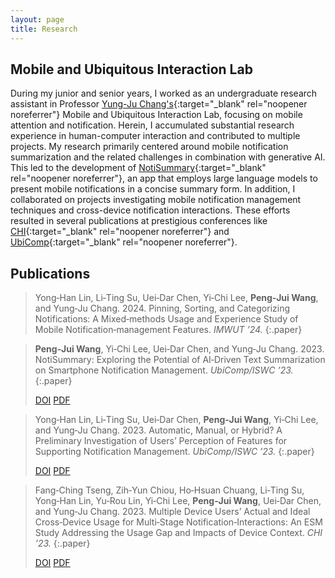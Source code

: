```yaml
---
layout: page
title: Research
---
```


## Mobile and Ubiquitous Interaction Lab

During my junior and senior years, I worked as an undergraduate research assistant in Professor [Yung-Ju Chang's](https://www.armuro.info){:target="_blank" rel="noopener noreferrer"} Mobile and Ubiquitous Interaction Lab, focusing on mobile attention and notification. Herein, I accumulated substantial research experience in human-computer interaction and contributed to multiple projects. My research primarily centered around mobile notification summarization and the related challenges in combination with generative AI. This led to the development of [NotiSummary](https://github.com/noti-summary/NotiSummary){:target="_blank" rel="noopener noreferrer"}, an app that employs large language models to present mobile notifications in a concise summary form. In addition, I collaborated on projects investigating mobile notification management techniques and cross-device notification interactions. These efforts resulted in several publications at prestigious conferences like [CHI](https://dl.acm.org/conference/chi){:target="_blank" rel="noopener noreferrer"} and [UbiComp](https://dl.acm.org/conference/ubicomp){:target="_blank" rel="noopener noreferrer"}.


## Publications

> Yong‑Han Lin, Li‑Ting Su, Uei‑Dar Chen, Yi‑Chi Lee, **Peng‑Jui Wang**, and Yung‑Ju Chang. 2024. Pinning, Sorting, and Categorizing Notifications: A Mixed‑methods Usage and Experience Study of Mobile Notification‑management Features. *IMWUT ’24.*
> {:.paper}

> **Peng‑Jui Wang**, Yi‑Chi Lee, Uei‑Dar Chen, and Yung‑Ju Chang. 2023. NotiSummary: Exploring the Potential of AI‑Driven Text Summarization on Smartphone Notification Management. *UbiComp/ISWC ’23.* 
> {:.paper}
> <div class="paper-tags-container">
>   <a href="https://dl.acm.org/doi/10.1145/3594739.3610702" class="paper-tag" target="_blank" rel="noopener noreferrer">DOI</a>
>   <a href="/assets/papers/notisummary.pdf" class="paper-tag" target="_blank" rel="noopener noreferrer">PDF</a>
> </div> 

> Yong‑Han Lin, Li‑Ting Su, Uei‑Dar Chen, **Peng‑Jui Wang**, Yi‑Chi Lee, and Yung‑Ju Chang. 2023. Automatic, Manual, or Hybrid? A Preliminary Investigation of Users’ Perception of Features for Supporting Notification Management. *UbiComp/ISWC ’23.* 
> {:.paper}
> <div class="paper-tags-container">
>   <a href="https://dl.acm.org/doi/10.1145/3594739.3610699" class="paper-tag" target="_blank" rel="noopener noreferrer">DOI</a>
>   <a href="/assets/papers/automatic-manual-hybrid.pdf" class="paper-tag" target="_blank" rel="noopener noreferrer">PDF</a>
> </div> 

> Fang‑Ching Tseng, Zih‑Yun Chiou, Ho‑Hsuan Chuang, Li‑Ting Su, Yong‑Han Lin, Yu‑Rou Lin, Yi‑Chi Lee, **Peng‑Jui Wang**, Uei‑Dar Chen, and Yung‑Ju Chang. 2023. Multiple Device Users’ Actual and Ideal Cross‑Device Usage for Multi‑Stage Notification‑Interactions: An ESM Study Addressing the Usage Gap and Impacts of Device Context. *CHI ’23.* 
> {:.paper}
> <div class="paper-tags-container">
>   <a href="https://dl.acm.org/doi/10.1145/3544548.3580731" class="paper-tag" target="_blank" rel="noopener noreferrer">DOI</a>
>   <a href="/assets/papers/multiple-devicve.pdf" class="paper-tag" target="_blank" rel="noopener noreferrer">PDF</a>
> </div> 
